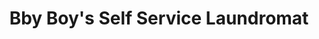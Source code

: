 ---
title: "Bby Boy's Self Service Laundromat"
url: /calamba/bby-boys-self-service-laundromat/
shop: laundry
---